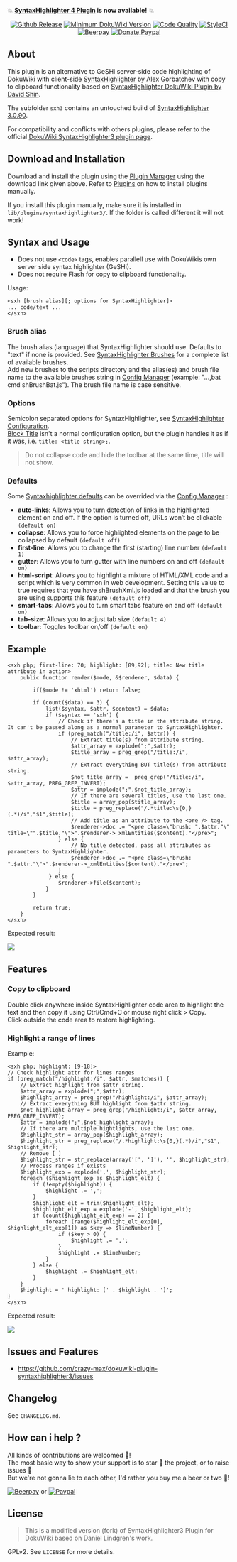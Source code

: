 :boom: **[SyntaxHighlighter 4 Plugin](https://github.com/crazy-max/dokuwiki-plugin-syntaxhighlighter4) is now available!** :boom:

<p align="center">
  <a href="https://github.com/crazy-max/dokuwiki-plugin-syntaxhighlighter3/releases"><img src="https://img.shields.io/github/release/crazy-max/dokuwiki-plugin-syntaxhighlighter3.svg?style=flat-square" alt="Github Release"></a>
  <a href="https://www.dokuwiki.org/releasenames"><img src="https://img.shields.io/badge/dokuwiki-%3E%3D%20Ponder%20Stibbons-yellow.svg?style=flat-square" alt="Minimum DokuWiki Version"></a>
  <a href="https://www.codacy.com/app/crazy-max/dokuwiki-plugin-syntaxhighlighter3"><img src="https://img.shields.io/codacy/grade/9901ac6898434b05a75b5d9bfcd81029.svg?style=flat-square" alt="Code Quality"></a>
  <a href="https://styleci.io/repos/61027126"><img src="https://styleci.io/repos/61027126/shield?style=flat-square" alt="StyleCI"></a>
  <a href="https://beerpay.io/crazy-max/dokuwiki-plugin-syntaxhighlighter4"><img src="https://img.shields.io/beerpay/crazy-max/dokuwiki-plugin-syntaxhighlighter4.svg?style=flat-square" alt="Beerpay"></a>
  <a href="https://www.paypal.com/cgi-bin/webscr?cmd=_s-xclick&hosted_button_id=NMMSKWE5DPNFU"><img src="https://img.shields.io/badge/donate-paypal-blue.svg?style=flat-square" alt="Donate Paypal"></a>
</p>

## About

This plugin is an alternative to GeSHi server-side code highlighting of DokuWiki with client-side [SyntaxHighlighter](http://alexgorbatchev.com/wiki/SyntaxHighlighter) by Alex Gorbatchev with copy to clipboard functionality based on [SyntaxHighlighter DokuWiki Plugin by David Shin](https://www.dokuwiki.org/plugin:syntaxhighlighter2).<br />

The subfolder `sxh3` contains an untouched build of [SyntaxHighlighter 3.0.90](https://github.com/syntaxhighlighter/syntaxhighlighter/releases/tag/v3.0.90).<br />

For compatibility and conflicts with others plugins, please refer to the official [DokuWiki SyntaxHighlighter3 plugin page](http://www.dokuwiki.org/plugin:syntaxhighlighter3). 

## Download and Installation

Download and install the plugin using the [Plugin Manager](https://www.dokuwiki.org/plugin:plugin) using the download link given above. Refer to [Plugins](https://www.dokuwiki.org/plugins) on how to install plugins manually.<br />

If you install this plugin manually, make sure it is installed in `lib/plugins/syntaxhighlighter3/`. If the folder is called different it will not work!

## Syntax and Usage

* Does not use `<code>` tags, enables parallell use with DokuWikis own server side syntax highlighter (GeSHi).
* Does not require Flash for copy to clipboard functionality.

Usage:
```
<sxh [brush alias][; options for SyntaxHighlighter]>
... code/text ...
</sxh>
```

### Brush alias

The brush alias (language) that SyntaxHighlighter should use. Defaults to "text" if none is provided. See [SyntaxHighlighter Brushes](http://alexgorbatchev.com/SyntaxHighlighter/manual/brushes/) for a complete list of available brushes.<br />
Add new brushes to the scripts directory and the alias(es) and brush file name to the available brushes string in [Config Manager](https://www.dokuwiki.org/plugin:config) (example: "...,bat cmd shBrushBat.js"). The brush file name is case sensitive.

### Options

Semicolon separated options for SyntaxHighlighter, see [SyntaxHighlighter Configuration](http://alexgorbatchev.com/SyntaxHighlighter/manual/configuration/).<br />
[Block Title](http://alexgorbatchev.com/SyntaxHighlighter/whatsnew.html#blocktitle) isn't a normal configuration option, but the plugin handles it as if it was, i.e. `title: <title string>;`.

> Do not collapse code and hide the toolbar at the same time, title will not show.

### Defaults

Some [Syntaxhighlighter defaults](http://alexgorbatchev.com/SyntaxHighlighter/manual/configuration/#syntaxhighlighterdefaults) can be overrided via the [Config Manager](https://www.dokuwiki.org/plugin:config) :
* **auto-links**: Allows you to turn detection of links in the highlighted element on and off. If the option is turned off, URLs won’t be clickable `(default on)`
* **collapse**: Allows you to force highlighted elements on the page to be collapsed by default `(default off)`
* **first-line**: Allows you to change the first (starting) line number `(default 1)`
* **gutter**: Allows you to turn gutter with line numbers on and off `(default on)`
* **html-script**: Allows you to highlight a mixture of HTML/XML code and a script which is very common in web development. Setting this value to true requires that you have shBrushXml.js loaded and that the brush you are using supports this feature `(default off)`
* **smart-tabs**: Allows you to turn smart tabs feature on and off `(default on)`
* **tab-size**: Allows you to adjust tab size `(default 4)`
* **toolbar**: Toggles toolbar on/off `(default on)`

## Example

```
<sxh php; first-line: 70; highlight: [89,92]; title: New title attribute in action>
    public function render($mode, &$renderer, $data) {
 
        if($mode != 'xhtml') return false;
 
        if (count($data) == 3) {
            list($syntax, $attr, $content) = $data;
            if ($syntax == 'sxh') {
                // Check if there's a title in the attribute string. It can't be passed along as a normal parameter to SyntaxHighlighter.
                if (preg_match("/title:/i", $attr)) {
                    // Extract title(s) from attribute string.
                    $attr_array = explode(";",$attr);
                    $title_array = preg_grep("/title:/i", $attr_array);
                    // Extract everything BUT title(s) from attribute string.
                    $not_title_array =  preg_grep("/title:/i", $attr_array, PREG_GREP_INVERT);
                    $attr = implode(";",$not_title_array);
                    // If there are several titles, use the last one.
                    $title = array_pop($title_array);
                    $title = preg_replace("/.*title:\s{0,}(.*)/i","$1",$title);
                    // Add title as an attribute to the <pre /> tag.
                    $renderer->doc .= "<pre class=\"brush: ".$attr."\" title=\"".$title."\">".$renderer->_xmlEntities($content)."</pre>";
                } else {
                    // No title detected, pass all attributes as parameters to SyntaxHighlighter.
                    $renderer->doc .= "<pre class=\"brush: ".$attr."\">".$renderer->_xmlEntities($content)."</pre>";
                }
             } else {
                $renderer->file($content);
            }
        }
 
        return true;
    }
</sxh>
```

Expected result:

![](.res/expected.png)

## Features

### Copy to clipboard

Double click anywhere inside SyntaxHighlighter code area to highlight the text and then copy it using Ctrl/Cmd+C or mouse right click > Copy.<br />
Click outside the code area to restore highlighting.

### Highlight a range of lines

Example:

```
<sxh php; highlight: [9-18]>
// Check highlight attr for lines ranges
if (preg_match("/highlight:/i", $attr, $matches)) {
    // Extract highlight from $attr string.
    $attr_array = explode(";",$attr);
    $highlight_array = preg_grep("/highlight:/i", $attr_array);
    // Extract everything BUT highlight from $attr string.
    $not_highlight_array = preg_grep("/highlight:/i", $attr_array, PREG_GREP_INVERT);
    $attr = implode(";",$not_highlight_array);
    // If there are multiple hightlights, use the last one.
    $highlight_str = array_pop($highlight_array);
    $highlight_str = preg_replace("/.*highlight:\s{0,}(.*)/i","$1", $highlight_str);
    // Remove [ ]
    $highlight_str = str_replace(array('[', ']'), '', $highlight_str);
    // Process ranges if exists
    $highlight_exp = explode(',', $highlight_str);
    foreach ($highlight_exp as $highlight_elt) {
        if (!empty($highlight)) {
            $highlight .= ',';
        }
        $highlight_elt = trim($highlight_elt);
        $highlight_elt_exp = explode('-', $highlight_elt);
        if (count($highlight_elt_exp) == 2) {
            foreach (range($highlight_elt_exp[0], $highlight_elt_exp[1]) as $key => $lineNumber) {
                if ($key > 0) {
                    $highlight .= ',';
                }
                $highlight .= $lineNumber;
            }
        } else {
            $highlight .= $highlight_elt;
        }
    }
    $highlight = ' highlight: [' . $highlight . ']';
}
</sxh>
```

Expected result:

![](.res/highlight-range.png)

## Issues and Features

* https://github.com/crazy-max/dokuwiki-plugin-syntaxhighlighter3/issues

## Changelog

See `CHANGELOG.md`.

## How can i help ?

All kinds of contributions are welcomed :raised_hands:!<br />
The most basic way to show your support is to star :star2: the project, or to raise issues :speech_balloon:<br />
But we're not gonna lie to each other, I'd rather you buy me a beer or two :beers:!

[![Beerpay](https://beerpay.io/crazy-max/dokuwiki-plugin-syntaxhighlighter4/badge.svg?style=beer-square)](https://beerpay.io/crazy-max/dokuwiki-plugin-syntaxhighlighter4)
or [![Paypal](.res/paypal.svg)](https://www.paypal.com/cgi-bin/webscr?cmd=_s-xclick&hosted_button_id=NMMSKWE5DPNFU)

## License

> This is a modified version (fork) of SyntaxHighlighter3 Plugin for DokuWiki based on Daniel Lindgren's work.

GPLv2. See `LICENSE` for more details.
